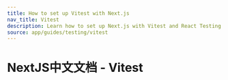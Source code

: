 ```yaml
---
title: How to set up Vitest with Next.js
nav_title: Vitest
description: Learn how to set up Next.js with Vitest and React Testing Library - two popular unit testing libraries.
source: app/guides/testing/vitest
---
```


# NextJS中文文档 - Vitest
